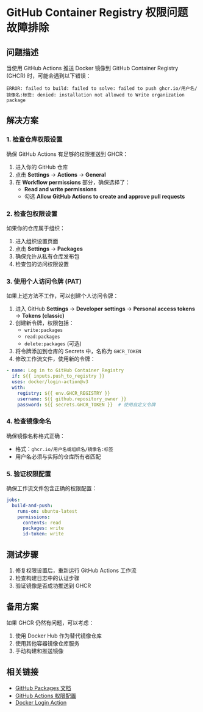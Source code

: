 # GitHub Container Registry 权限问题故障排除

## 问题描述
当使用 GitHub Actions 推送 Docker 镜像到 GitHub Container Registry (GHCR) 时，可能会遇到以下错误：

```
ERROR: failed to build: failed to solve: failed to push ghcr.io/用户名/镜像名:标签: denied: installation not allowed to Write organization package
```

## 解决方案

### 1. 检查仓库权限设置

确保 GitHub Actions 有足够的权限推送到 GHCR：

1. 进入你的 GitHub 仓库
2. 点击 **Settings** -> **Actions** -> **General**
3. 在 **Workflow permissions** 部分，确保选择了：
   - **Read and write permissions**
   - 勾选 **Allow GitHub Actions to create and approve pull requests**

### 2. 检查包权限设置

如果你的仓库属于组织：

1. 进入组织设置页面
2. 点击 **Settings** -> **Packages**
3. 确保允许从私有仓库发布包
4. 检查包的访问权限设置

### 3. 使用个人访问令牌 (PAT)

如果上述方法不工作，可以创建个人访问令牌：

1. 进入 GitHub **Settings** -> **Developer settings** -> **Personal access tokens** -> **Tokens (classic)**
2. 创建新令牌，权限包括：
   - `write:packages`
   - `read:packages`
   - `delete:packages` (可选)
3. 将令牌添加到仓库的 Secrets 中，名称为 `GHCR_TOKEN`
4. 修改工作流文件，使用新的令牌：

```yaml
- name: Log in to GitHub Container Registry
  if: ${{ inputs.push_to_registry }}
  uses: docker/login-action@v3
  with:
    registry: ${{ env.GHCR_REGISTRY }}
    username: ${{ github.repository_owner }}
    password: ${{ secrets.GHCR_TOKEN }}  # 使用自定义令牌
```

### 4. 检查镜像命名

确保镜像名称格式正确：
- 格式：`ghcr.io/用户名或组织名/镜像名:标签`
- 用户名必须与实际的仓库所有者匹配

### 5. 验证权限配置

确保工作流文件包含正确的权限配置：

```yaml
jobs:
  build-and-push:
    runs-on: ubuntu-latest
    permissions:
      contents: read
      packages: write
      id-token: write
```

## 测试步骤

1. 修复权限设置后，重新运行 GitHub Actions 工作流
2. 检查构建日志中的认证步骤
3. 验证镜像是否成功推送到 GHCR

## 备用方案

如果 GHCR 仍然有问题，可以考虑：

1. 使用 Docker Hub 作为替代镜像仓库
2. 使用其他容器镜像仓库服务
3. 手动构建和推送镜像

## 相关链接

- [GitHub Packages 文档](https://docs.github.com/en/packages)
- [GitHub Actions 权限配置](https://docs.github.com/en/actions/security-guides/automatic-token-authentication)
- [Docker Login Action](https://github.com/docker/login-action)
